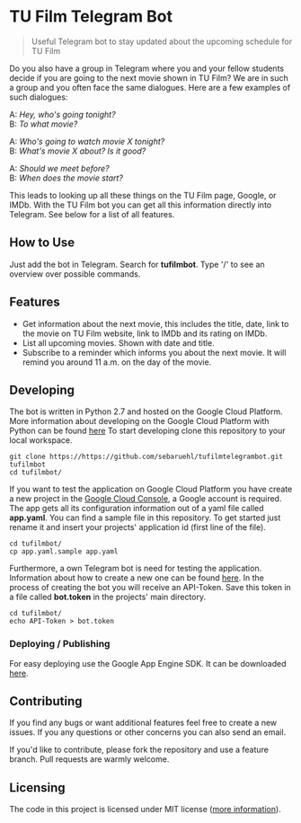 # TU Film Telegram Bot
> Useful Telegram bot to stay updated about the upcoming schedule for TU Film

Do you also have a group in Telegram where you and your fellow students decide if you are going to the
next movie shown in TU Film? We are in such a group and you often face the same dialogues. Here are a
few examples of such dialogues:

A: *Hey, who's going tonight?* <br />
B: *To what movie?*

A: *Who's going to watch movie X tonight?* <br />
B: *What's movie X about? Is it good?*

A: *Should we meet before?* <br />
B: *When does the movie start?*

This leads to looking up all these things on the TU Film page, Google, or IMDb. With the TU Film bot you can get all this
 information directly into Telegram. See below for a list of all features.

## How to Use

Just add the bot in Telegram. Search for **tufilmbot**. Type '/' to see an overview over
 possible commands.

## Features

* Get information about the next movie, this includes the title, date, link to the movie
on TU Film website, link to IMDb and its rating on IMDb.
* List all upcoming movies. Shown with date and title.
* Subscribe to a reminder which informs you about the next movie. It will remind you
around 11 a.m. on the day of the movie.

## Developing

The bot is written in Python 2.7 and hosted on the Google Cloud Platform. More information
about developing on the Google Cloud Platform with Python can be found [here](https://cloud.google.com/appengine/docs/python/)
To start developing clone this repository to your local workspace.

```shell
git clone https://https://github.com/sebaruehl/tufilmtelegrambot.git tufilmbot
cd tufilmbot/
```

If you want to test the application on Google Cloud Platform you have create a new project
in the [Google Cloud Console](https://console.cloud.google.com/start), a Google account is required.
The app gets all its configuration information out of a yaml file called **app.yaml**.
You can find a sample file in this repository. To get started just rename it and insert
your projects' application id (first line of the file).

```shell
cd tufilmbot/
cp app.yaml.sample app.yaml
```

Furthermore, a own Telegram bot is need for testing the application. Information about how to create
a new one can be found [here](https://core.telegram.org/bots). In the process of creating
the bot you will receive an API-Token. Save this token in a file called **bot.token** in the projects'
main directory.

```shell
cd tufilmbot/
echo API-Token > bot.token
```

### Deploying / Publishing

For easy deploying use the Google App Engine SDK.
It can be downloaded [here](https://cloud.google.com/appengine/downloads#Google_App_Engine_SDK_for_Python).


## Contributing

If you find any bugs or want additional features feel free to create a new issues. If you any questions or other concerns
you can also send an email.

If you'd like to contribute, please fork the repository and use a feature
branch. Pull requests are warmly welcome.


## Licensing

The code in this project is licensed under MIT license ([more information](https://opensource.org/licenses/MIT)).
